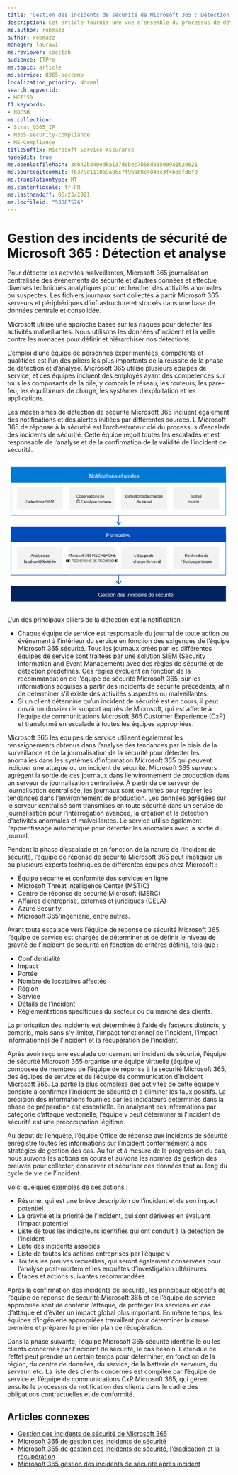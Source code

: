 ```yaml
---
title: 'Gestion des incidents de sécurité de Microsoft 365 : Détection et analyse'
description: Cet article fournit une vue d’ensemble du processus de détection et d’analyse de la gestion des incidents de sécurité Microsoft 365.
ms.author: robmazz
author: robmazz
manager: laurawi
ms.reviewer: sosstah
audience: ITPro
ms.topic: article
ms.service: O365-seccomp
localization_priority: Normal
search.appverid:
- MET150
f1.keywords:
- NOCSH
ms.collection:
- Strat_O365_IP
- M365-security-compliance
- MS-Compliance
titleSuffix: Microsoft Service Assurance
hideEdit: true
ms.openlocfilehash: 3eb42b340ed6a137d0bec7b58d015009a1b20621
ms.sourcegitcommit: fb379d1110a9a86c7f9bab8c484dc3f4b3dfd6f0
ms.translationtype: MT
ms.contentlocale: fr-FR
ms.lasthandoff: 06/23/2021
ms.locfileid: "53087576"
---
```

# <a name="microsoft-365-security-incident-management-detection-and-analysis"></a>Gestion des incidents de sécurité de Microsoft 365 : Détection et analyse

Pour détecter les activités malveillantes, Microsoft 365 journalisation centralisée des événements de sécurité et d’autres données et effectue diverses techniques analytiques pour rechercher des activités anormales ou suspectes. Les fichiers journaux sont collectés à partir Microsoft 365 serveurs et périphériques d’infrastructure et stockés dans une base de données centrale et consolidée.

Microsoft utilise une approche basée sur les risques pour détecter les activités malveillantes. Nous utilisons les données d’incident et la veille contre les menaces pour définir et hiérarchiser nos détections.

L’emploi d’une équipe de personnes expérimentées, compétents et qualifiées est l’un des piliers les plus importants de la réussite de la phase de détection et d’analyse. Microsoft 365 utilise plusieurs équipes de service, et ces équipes incluent des employés ayant des compétences sur tous les composants de la pile, y compris le réseau, les routeurs, les pare-feu, les équilibreurs de charge, les systèmes d’exploitation et les applications.

Les mécanismes de détection de sécurité Microsoft 365 incluent également des notifications et des alertes initiées par différentes sources. L Microsoft 365 de réponse à la sécurité est l’orchestrateur clé du processus d’escalade des incidents de sécurité. Cette équipe reçoit toutes les escalades et est responsable de l’analyse et de la confirmation de la validité de l’incident de sécurité.

![Flux de travail de gestion des incidents de sécurité](../media/assurance-sim-workflow.png)

L’un des principaux piliers de la détection est la notification :

- Chaque équipe de service est responsable du journal de toute action ou événement à l’intérieur du service en fonction des exigences de l’équipe Microsoft 365 sécurité. Tous les journaux créés par les différentes équipes de service sont traitées par une solution SIEM (Security Information and Event Management) avec des règles de sécurité et de détection prédéfinës. Ces règles évoluent en fonction de la recommandation de l’équipe de sécurité Microsoft 365, sur les informations acquises à partir des incidents de sécurité précédents, afin de déterminer s’il existe des activités suspectes ou malveillantes.
- Si un client détermine qu’un incident de sécurité est en cours, il peut ouvrir un dossier de support auprès de Microsoft, qui est affecté à l’équipe de communications Microsoft 365 Customer Experience (CxP) et transformé en escalade à toutes les équipes appropriées.

Microsoft 365 les équipes de service utilisent également les renseignements obtenus dans l’analyse des tendances par le biais de la surveillance et de la journalisation de la sécurité pour détecter les anomalies dans les systèmes d’information Microsoft 365 qui peuvent indiquer une attaque ou un incident de sécurité. Microsoft 365 serveurs agrègent la sortie de ces journaux dans l’environnement de production dans un serveur de journalisation centralisée. À partir de ce serveur de journalisation centralisée, les journaux sont examinés pour repérer les tendances dans l’environnement de production. Les données agrégées sur le serveur centralisé sont transmises en toute sécurité dans un service de journalisation pour l’interrogation avancée, la création et la détection d’activités anormales et malveillantes. Le service utilise également l’apprentissage automatique pour détecter les anomalies avec la sortie du journal.

Pendant la phase d’escalade et en fonction de la nature de l’incident de sécurité, l’équipe de réponse de sécurité Microsoft 365 peut impliquer un ou plusieurs experts techniques de différentes équipes chez Microsoft :

- Équipe sécurité et conformité des services en ligne
- Microsoft Threat Intelligence Center (MSTIC)
- Centre de réponse de sécurité Microsoft (MSRC)
- Affaires d’entreprise, externes et juridiques (CELA)
- Azure Security
- Microsoft 365'ingénierie, entre autres.

Avant toute escalade vers l’équipe de réponse de sécurité Microsoft 365, l’équipe de service est chargée de déterminer et de définir le niveau de gravité de l’incident de sécurité en fonction de critères définis, tels que :

- Confidentialité
- Impact
- Portée
- Nombre de locataires affectés
- Région
- Service
- Détails de l’incident
- Réglementations spécifiques du secteur ou du marché des clients.

La priorisation des incidents est déterminée à l’aide de facteurs distincts, y compris, mais sans s’y limiter, l’impact fonctionnel de l’incident, l’impact informationnel de l’incident et la récupération de l’incident.

Après avoir reçu une escalade concernant un incident de sécurité, l’équipe de sécurité Microsoft 365 organise une équipe virtuelle (équipe v) composée de membres de l’équipe de réponse à la sécurité Microsoft 365, des équipes de service et de l’équipe de communication d’incident Microsoft 365. La partie la plus complexe des activités de cette équipe v consiste à confirmer l’incident de sécurité et à éliminer les faux positifs. La précision des informations fournies par les indicateurs déterminés dans la phase de préparation est essentielle. En analysant ces informations par catégorie d’attaque vectorielle, l’équipe v peut déterminer si l’incident de sécurité est une préoccupation légitime.

Au début de l’enquête, l’équipe Office de réponse aux incidents de sécurité enregistre toutes les informations sur l’incident conformément à nos stratégies de gestion des cas. Au fur et à mesure de la progression du cas, nous suivons les actions en cours et suivons les normes de gestion des preuves pour collecter, conserver et sécuriser ces données tout au long du cycle de vie de l’incident.

Voici quelques exemples de ces actions :

- Résumé, qui est une brève description de l’incident et de son impact potentiel
- La gravité et la priorité de l’incident, qui sont dérivées en évaluant l’impact potentiel
- Liste de tous les indicateurs identifiés qui ont conduit à la détection de l’incident
- Liste des incidents associés
- Liste de toutes les actions entreprises par l’équipe v
- Toutes les preuves recueillies, qui seront également conservées pour l’analyse post-mortem et les enquêtes d’investigation ultérieures
- Étapes et actions suivantes recommandées

Après la confirmation des incidents de sécurité, les principaux objectifs de l’équipe de réponse de sécurité Microsoft 365 et de l’équipe de service appropriée sont de contenir l’attaque, de protéger les services en cas d’attaque et d’éviter un impact global plus important. En même temps, les équipes d’ingénierie appropriées travaillent pour déterminer la cause première et préparer le premier plan de récupération.

Dans la phase suivante, l’équipe Microsoft 365 sécurité identifie le ou les clients concernés par l’incident de sécurité, le cas besoin. L’étendue de l’effet peut prendre un certain temps pour déterminer, en fonction de la région, du centre de données, du service, de la batterie de serveurs, du serveur, etc. La liste des clients concernés est compilée par l’équipe de service et l’équipe de communications CxP Microsoft 365, qui gèrent ensuite le processus de notification des clients dans le cadre des obligations contractuelles et de conformité.

## <a name="related-articles"></a>Articles connexes

- [Gestion des incidents de sécurité de Microsoft 365](assurance-security-incident-management.md)
- [Microsoft 365 de gestion des incidents de sécurité](assurance-sim-preparation.md)
- [Microsoft 365 de gestion des incidents de sécurité, l’éradication et la récupération](assurance-sim-containment-eradication-recovery.md)
- [Microsoft 365 gestion des incidents de sécurité après incident](assurance-sim-post-incident-activity.md)
